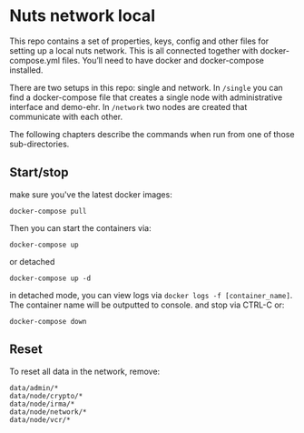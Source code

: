 # Nuts network local

This repo contains a set of properties, keys, config and other files for setting up a local nuts network. This is all connected together with docker-compose.yml files. You’ll need to have docker and docker-compose installed.

There are two setups in this repo: single and network. In `/single` you can find a docker-compose file that creates a single node with administrative interface and demo-ehr. In `/network` two nodes are created that communicate with each other.

The following chapters describe the commands when run from one of those sub-directories.

## Start/stop

make sure you've the latest docker images:

```shell
docker-compose pull
```

Then you can start the containers via:

```shell
docker-compose up
```
or detached
```shell
docker-compose up -d
```
in detached mode, you can view logs via `docker logs -f [container_name]`. The container name will be outputted to console.
and stop via CTRL-C or:

```shell
docker-compose down
```

## Reset

To reset all data in the network, remove:

```
data/admin/*
data/node/crypto/*
data/node/irma/*
data/node/network/*
data/node/vcr/*
```
